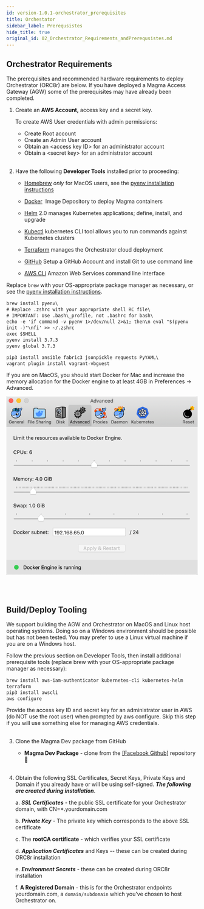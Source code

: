 ```yaml
---
id: version-1.0.1-orchestrator_prerequisites
title: Orchestator
sidebar_label: Prerequsistes
hide_title: true
original_id: 02_Orchestrator_Requirements_andPrerequsistes.md
---
```

## Orchestrator Requirements

The prerequisites and recommended hardware requirements to deploy
Orchestrator (ORC8r) are below. If you have deployed a Magma Access
Gateway (AGW) some of the prerequisites may have already been completed.

1.  Create an **AWS Account,** access key and a secret key.
    
    To create AWS User credentials with admin permissions:
    - Create Root account
    - Create an Admin User account
    - Obtain an \<access key ID\> for an administrator account
    - Obtain a \<secret key\> for an administrator account <br><br/>


2.  Have the following **Developer Tools** installed prior to proceeding:

    -   [Homebrew](https://brew.sh/) *only* for MacOS users, see the [pyenv installation
        instructions](https://github.com/pyenv/pyenv#installation)

    -   [Docker](https://www.docker.com/)  Image Depository to deploy Magma containers

    -   [Helm](https://helm.sh/) 2.0 manages Kubernetes applications; define, install, and upgrade

    -   [Kubectl](https://kubernetes.io/docs/tasks/tools/install-kubectl/)
        kubernetes CLI tool allows you to run commands against Kubernetes clusters

    -   [Terraform](https://www.terraform.io/downloads.html) manages the Orchestrator cloud deployment

    -   [GitHub](https://help.github.com/en/github/getting-started-with-github/set-up-git)
        Setup a GitHub Account and install Git to use command line

    -   [AWS CLi](https://aws.amazon.com/cli/) Amazon Web Services command line interface

Replace ```brew``` with your OS-appropriate package manager as necessary, or see the [pyenv installation
instructions](https://github.com/pyenv/pyenv#installation).

```
brew install pyenv\
# Replace .zshrc with your appropriate shell RC file\
# IMPORTANT: Use .bash\_profile, not .bashrc for bash\
echo -e 'if command -v pyenv 1>/dev/null 2>&1; then\n eval "$(pyenv init -)"\nfi' >> ~/.zshrc
exec $SHELL
pyenv install 3.7.3
pyenv global 3.7.3
```
```
pip3 install ansible fabric3 jsonpickle requests PyYAML\
vagrant plugin install vagrant-vbguest
```

If you are on MacOS, you should start Docker for Mac and increase the memory allocation for the Docker engine to at least 4GB  in Preferences -> Advanced.

![MAC Memory Changes](https://github.com/englishthomas/training/blob/master/Docusaurus/assets/MACmemory_change.png)

<br><br/>

## Build/Deploy Tooling

We support building the AGW and Orchestrator on MacOS and Linux host
operating systems. Doing so on a Windows environment should be
possible but has not been tested. You may prefer to use a Linux
virtual machine if you are on a Windows host.

Follow the previous section on Developer Tools, then install
additional prerequisite tools (replace brew with your OS-appropriate
package manager as necessary):

```
brew install aws-iam-authenticator kubernetes-cli kubernetes-helm terraform
pip3 install awscli
aws configure
```

Provide the access key ID and secret key for an administrator user in
AWS (do NOT use the root user) when prompted by aws configure. Skip
this step if you will use something else for managing AWS credentials. <br><br/>

3.  Clone the Magma Dev package from GitHub

    -   **Magma Dev Package** - clone from the [[Facebook Github]](https://github.com/facebookincubator/magma/) repository
        &#x1F4D9; <br><br/>

4.  Obtain the following SSL Certificates, Secret Keys, Private Keys and Domain if you already have or will be using self-signed.
    ***The following are created during installation***.

    a.  ***SSL Certificates*** - the public SSL certificate for your Orchestrator domain, with CN=\*.yourdomain.com

    b.  ***Private Key*** - The private key which corresponds to the above SSL certificate

    c.  The **rootCA certificate** - which verifies your SSL certificate

    d.  ***Application Certificates*** and Keys -- these can be created during ORC8r installation

    e.  ***Environment Secrets*** - these can be created during ORC8r installation

    f.  **A Registered Domain** - this is for the Orchestrator endpoints yourdomain.com, a ```domain/subdomain``` which you've chosen to host Orchestrator on.
